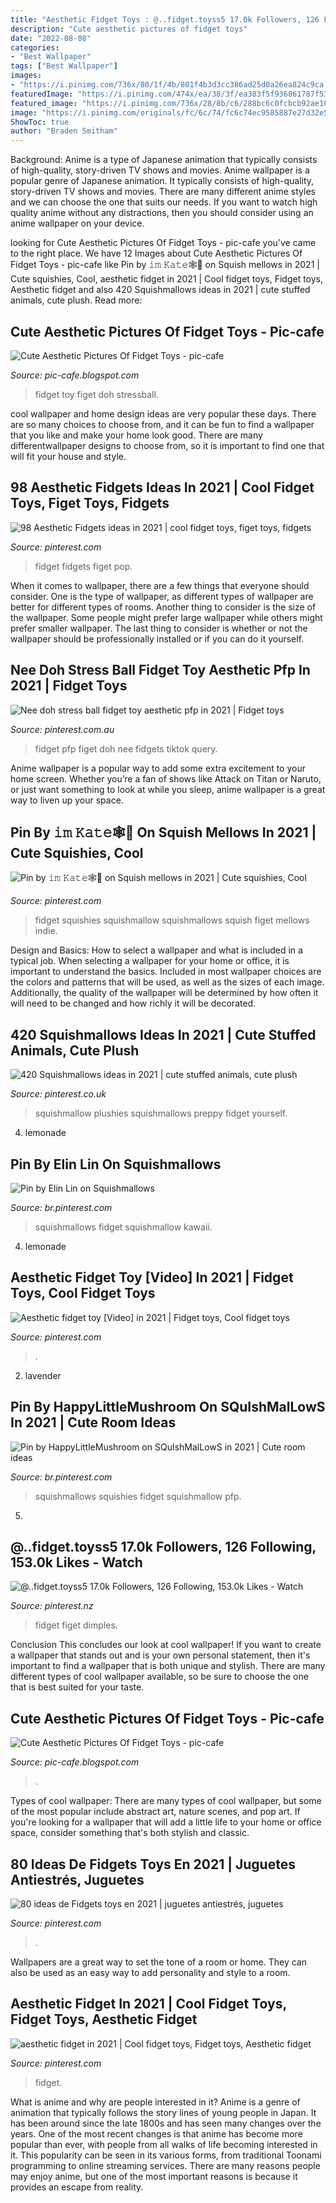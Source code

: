 ```yaml
---
title: "Aesthetic Fidget Toys : @..fidget.toyss5 17.0k Followers, 126 Following, 153.0k Likes"
description: "Cute aesthetic pictures of fidget toys"
date: "2022-08-08"
categories:
- "Best Wallpaper"
tags: ["Best Wallpaper"]
images:
- "https://i.pinimg.com/736x/80/1f/4b/801f4b3d3cc386ad25d0a26ea824c9ca.jpg"
featuredImage: "https://i.pinimg.com/474x/ea/38/3f/ea383f5f936861787f53110941f16f28.jpg"
featured_image: "https://i.pinimg.com/736x/28/8b/c6/288bc6c0fcbcb92ae1068d35fb77b8e1.jpg"
image: "https://i.pinimg.com/originals/fc/6c/74/fc6c74ec9585887e27d32e59da736cc3.jpg"
ShowToc: true
author: "Braden Smitham"
---
```



Background: Anime is a type of Japanese animation that typically consists of high-quality, story-driven TV shows and movies.
Anime wallpaper is a popular genre of Japanese animation. It typically consists of high-quality, story-driven TV shows and movies. There are many different anime styles and we can choose the one that suits our needs. If you want to watch high quality anime without any distractions, then you should consider using an anime wallpaper on your device.

	

		
looking for Cute Aesthetic Pictures Of Fidget Toys - pic-cafe you've came to the right place. We have 12 Images about Cute Aesthetic Pictures Of Fidget Toys - pic-cafe like Pin by 𝚒𝚖 𝙺𝚊𝚝𝚎🕸🤍 on Squish mellows in 2021 | Cute squishies, Cool, aesthetic fidget in 2021 | Cool fidget toys, Fidget toys, Aesthetic fidget and also 420 Squishmallows ideas in 2021 | cute stuffed animals, cute plush. Read more:
		
    
## Cute Aesthetic Pictures Of Fidget Toys - Pic-cafe

<img loading=lazy src="https://i.pinimg.com/236x/90/5f/80/905f8072c6a45fa27c3f01792b497506.jpg" onerror="this.onerror=null;this.src='https://tse4.mm.bing.net/th?id=OIP.vrzJfo_KZjmS4H8Op3zyuQAAAA&amp;pid=15.1';" alt="Cute Aesthetic Pictures Of Fidget Toys - pic-cafe">

_Source: pic-cafe.blogspot.com_

>fidget toy figet doh stressball. 

	

cool wallpaper and home design ideas are very popular these days. There are so many choices to choose from, and it can be fun to find a wallpaper that you like and make your home look good. There are many differentwallpaper designs to choose from, so it is important to find one that will fit your house and style.

    
## 98 Aesthetic Fidgets Ideas In 2021 | Cool Fidget Toys, Figet Toys, Fidgets

<img loading=lazy src="https://i.pinimg.com/236x/9a/69/00/9a6900b44d63b1f93f5b13b01f794de6.jpg" onerror="this.onerror=null;this.src='https://tse4.mm.bing.net/th?id=OIP.wW7lmc_LdcJ0L3DOAIuZxAAAAA&amp;pid=15.1';" alt="98 Aesthetic Fidgets ideas in 2021 | cool fidget toys, figet toys, fidgets">

_Source: pinterest.com_

>fidget fidgets figet pop. 

	

When it comes to wallpaper, there are a few things that everyone should consider. One is the type of wallpaper, as different types of wallpaper are better for different types of rooms. Another thing to consider is the size of the wallpaper. Some people might prefer large wallpaper while others might prefer smaller wallpaper. The last thing to consider is whether or not the wallpaper should be professionally installed or if you can do it yourself.

    
## Nee Doh Stress Ball Fidget Toy Aesthetic Pfp In 2021 | Fidget Toys

<img loading=lazy src="https://i.pinimg.com/736x/90/5f/80/905f8072c6a45fa27c3f01792b497506.jpg" onerror="this.onerror=null;this.src='https://tse1.mm.bing.net/th?id=OIP.YrBTAYRFHIuhYl57NyrrpQHaIg&amp;pid=15.1';" alt="Nee doh stress ball fidget toy aesthetic pfp in 2021 | Fidget toys">

_Source: pinterest.com.au_

>fidget pfp figet doh nee fidgets tiktok query. 

	

Anime wallpaper is a popular way to add some extra excitement to your home screen. Whether you’re a fan of shows like Attack on Titan or Naruto, or just want something to look at while you sleep, anime wallpaper is a great way to liven up your space.

    
## Pin By 𝚒𝚖 𝙺𝚊𝚝𝚎🕸🤍 On Squish Mellows In 2021 | Cute Squishies, Cool

<img loading=lazy src="https://i.pinimg.com/originals/a2/22/54/a222549468cd9b6baaf99a0b92e2bab8.jpg" onerror="this.onerror=null;this.src='https://tse2.mm.bing.net/th?id=OIP.Inlyi6rAxyHjQXyjeRQTigHaH-&amp;pid=15.1';" alt="Pin by 𝚒𝚖 𝙺𝚊𝚝𝚎🕸🤍 on Squish mellows in 2021 | Cute squishies, Cool">

_Source: pinterest.com_

>fidget squishies squishmallow squishmallows squish figet mellows indie. 

	

Design and Basics: How to select a wallpaper and what is included in a typical job.
When selecting a wallpaper for your home or office, it is important to understand the basics. Included in most wallpaper choices are the colors and patterns that will be used, as well as the sizes of each image. Additionally, the quality of the wallpaper will be determined by how often it will need to be changed and how richly it will be decorated.

    
## 420 Squishmallows Ideas In 2021 | Cute Stuffed Animals, Cute Plush

<img loading=lazy src="https://i.pinimg.com/474x/ea/38/3f/ea383f5f936861787f53110941f16f28.jpg" onerror="this.onerror=null;this.src='https://tse3.mm.bing.net/th?id=OIP.gwtFMy1OLNxIWXu-5RUohQAAAA&amp;pid=15.1';" alt="420 Squishmallows ideas in 2021 | cute stuffed animals, cute plush">

_Source: pinterest.co.uk_

>squishmallow plushies squishmallows preppy fidget yourself. 

	

4. lemonade 

    
## Pin By Elin Lin On Squishmallows

<img loading=lazy src="https://i.pinimg.com/originals/fc/6c/74/fc6c74ec9585887e27d32e59da736cc3.jpg" onerror="this.onerror=null;this.src='https://tse2.mm.bing.net/th?id=OIP.I9iKH0lFmZStFz_cTE_0sQHaJ4&amp;pid=15.1';" alt="Pin by Elin Lin on Squishmallows">

_Source: br.pinterest.com_

>squishmallows fidget squishmallow kawaii. 

	

4. lemonade 

    
## Aesthetic Fidget Toy [Video] In 2021 | Fidget Toys, Cool Fidget Toys

<img loading=lazy src="https://i.pinimg.com/736x/28/8b/c6/288bc6c0fcbcb92ae1068d35fb77b8e1.jpg" onerror="this.onerror=null;this.src='https://tse4.mm.bing.net/th?id=OIP.gfIYFHzn9-cVO5OOHO3rCwHaNK&amp;pid=15.1';" alt="Aesthetic fidget toy [Video] in 2021 | Fidget toys, Cool fidget toys">

_Source: pinterest.com_

>. 

	

2. lavender 

    
## Pin By HappyLittleMushroom On SQuIshMalLowS In 2021 | Cute Room Ideas

<img loading=lazy src="https://i.pinimg.com/736x/80/1f/4b/801f4b3d3cc386ad25d0a26ea824c9ca.jpg" onerror="this.onerror=null;this.src='https://tse3.mm.bing.net/th?id=OIP.RO7PrhpMlHnqAb3bSkQqOgHaJ3&amp;pid=15.1';" alt="Pin by HappyLittleMushroom on SQuIshMalLowS in 2021 | Cute room ideas">

_Source: br.pinterest.com_

>squishmallows squishies fidget squishmallow pfp. 

	

5.

    
## @..fidget.toyss5 17.0k Followers, 126 Following, 153.0k Likes - Watch

<img loading=lazy src="https://i.pinimg.com/736x/53/34/07/533407abb6d55e2613d6039215cf2631.jpg" onerror="this.onerror=null;this.src='https://tse3.mm.bing.net/th?id=OIP.QCUXv2LBGOwvgPjs96wMHwHaHa&amp;pid=15.1';" alt="@..fidget.toyss5 17.0k Followers, 126 Following, 153.0k Likes - Watch">

_Source: pinterest.nz_

>fidget figet dimples. 

	

Conclusion
This concludes our look at cool wallpaper! If you want to create a wallpaper that stands out and is your own personal statement, then it's important to find a wallpaper that is both unique and stylish. There are many different types of cool wallpaper available, so be sure to choose the one that is best suited for your taste.

    
## Cute Aesthetic Pictures Of Fidget Toys - Pic-cafe

<img loading=lazy src="https://64.media.tumblr.com/ec03cc34aa4e1d4fdc67ede48064ef8f/fdda6f547331c71c-57/s2048x3072_c651,30518,100000,72412/1f3ee8fce6bda2e86872113c3840864a9fcae06f.jpg" onerror="this.onerror=null;this.src='https://tse1.mm.bing.net/th?id=OIP.GVIYo_pY9Xoeu5wpbb1tMQHaEK&amp;pid=15.1';" alt="Cute Aesthetic Pictures Of Fidget Toys - pic-cafe">

_Source: pic-cafe.blogspot.com_

>. 

	

Types of cool wallpaper:
There are many types of cool wallpaper, but some of the most popular include abstract art, nature scenes, and pop art. If you're looking for a wallpaper that will add a little life to your home or office space, consider something that's both stylish and classic.

    
## 80 Ideas De Fidgets Toys En 2021 | Juguetes Antiestrés, Juguetes

<img loading=lazy src="https://i.pinimg.com/474x/da/04/45/da044590e2049794b263757d83adbf73.jpg" onerror="this.onerror=null;this.src='https://tse1.mm.bing.net/th?id=OIP._ZembF_s87-3TsgaR82FbAAAAA&amp;pid=15.1';" alt="80 ideas de Fidgets toys en 2021 | juguetes antiestrés, juguetes">

_Source: pinterest.com_

>. 

	

Wallpapers are a great way to set the tone of a room or home. They can also be used as an easy way to add personality and style to a room.

    
## Aesthetic Fidget In 2021 | Cool Fidget Toys, Fidget Toys, Aesthetic Fidget

<img loading=lazy src="https://i.pinimg.com/originals/ed/4b/6d/ed4b6dd52ca7994ded9ec01929989721.jpg" onerror="this.onerror=null;this.src='https://tse3.mm.bing.net/th?id=OIP.7YTzuM1Z8ouJ3QTMrudqiwHaHa&amp;pid=15.1';" alt="aesthetic fidget in 2021 | Cool fidget toys, Fidget toys, Aesthetic fidget">

_Source: pinterest.com_

>fidget. 

	

What is anime and why are people interested in it?
Anime is a genre of animation that typically follows the story lines of young people in Japan. It has been around since the late 1800s and has seen many changes over the years. One of the most recent changes is that anime has become more popular than ever, with people from all walks of life becoming interested in it. This popularity can be seen in its various forms, from traditional Toonami programming to online streaming services. There are many reasons people may enjoy anime, but one of the most important reasons is because it provides an escape from reality.

